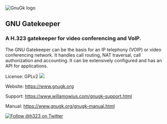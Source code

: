 ![GnuGk logo](https://www.gnugk.org/logo.gif)
## GNU Gatekeeper

### A H.323 gatekeeper for video conferencing and VoIP.

The GNU Gatekeeper can be the basis for an IP telephony (VOIP) or video conferencing network. 
It handles call routing, NAT traversal, call authorization and accounting. It can be extensively configured and has an API for applications.

License: GPLv2  ![](https://img.shields.io/badge/license-GPL-green.svg)

Website: https://www.gnugk.org

Support: https://www.willamowius.com/gnugk-support.html

Manual: https://www.gnugk.org/gnugk-manual.html

[![Follow @h323 on Twitter](https://img.shields.io/twitter/follow/h323.svg?style=social)](https://twitter.com/intent/follow?screen_name=h323)

